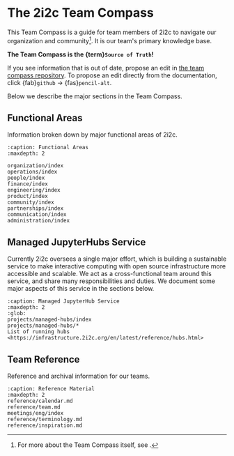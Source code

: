 # The 2i2c Team Compass

This Team Compass is a guide for team members of 2i2c to navigate our organization and community[^team-compass].
It is our team's primary knowledge base.

**The Team Compass is the {term}`Source of Truth`!**

If you see information that is out of date, propose an edit in [the team compass repository](https://github.com/2i2c-org/team-compass).
To propose an edit directly from the documentation, click {fab}`github` -> {fas}`pencil-alt`.

[^team-compass]: For more about the Team Compass itself, see [](operations/team-compass.md).

Below we describe the major sections in the Team Compass.

## Functional Areas

Information broken down by major functional areas of 2i2c.

```{toctree}
:caption: Functional Areas
:maxdepth: 2

organization/index
operations/index
people/index
finance/index
engineering/index
product/index
community/index
partnerships/index
communication/index
administration/index
```

## Managed JupyterHubs Service

Currently 2i2c oversees a single major effort, which is building a sustainable service to make interactive computing with open source infrastructure more accessible and scalable.
We act as a cross-functional team around this service, and share many responsibilities and duties.
We document some major aspects of this service in the sections below.

```{toctree}
:caption: Managed JupyterHub Service
:maxdepth: 2
:glob:
projects/managed-hubs/index
projects/managed-hubs/*
List of running hubs <https://infrastructure.2i2c.org/en/latest/reference/hubs.html>
```

## Team Reference

Reference and archival information for our teams.

```{toctree}
:caption: Reference Material
:maxdepth: 2
reference/calendar.md
reference/team.md
meetings/eng/index
reference/terminology.md
reference/inspiration.md
```
